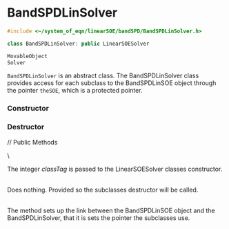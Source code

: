 # BandSPDLinSolver
```cpp
#include <~/system_of_eqn/linearSOE/bandSPD/BandSPDLinSolver.h>

class BandSPDLinSolver: public LinearSOESolver

MovableObject
Solver
```

`BandSPDLinSolver` is an abstract class. The BandSPDLinSolver class
provides access for each subclass to the BandSPDLinSOE object through
the pointer `theSOE`, which is a protected pointer.

### Constructor


### Destructor


// Public Methods

\

The integer *classTag* is passed to the LinearSOESolver classes
constructor.

\
Does nothing. Provided so the subclasses destructor will be called.

\
The method sets up the link between the BandSPDLinSOE object and the
BandSPDLinSolver, that it is sets the pointer the subclasses use.
